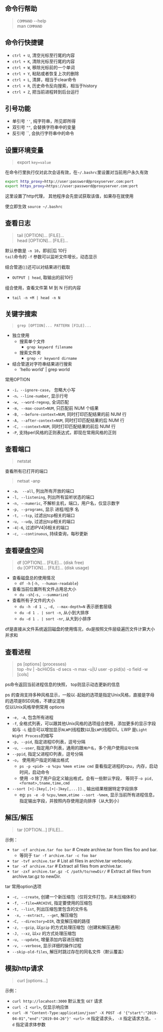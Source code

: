 ## 命令行帮助
> `COMMAND` --help  
> man `COMMAND`

## 命令行快捷键
- `ctrl + U`, 清空光标至行尾的内容
- `ctrl + K`, 清除光标至行尾的内容
- `ctrl + W`, 移除光标前的一个单词 
- `ctrl + Y`, 粘贴或者恢复上次的删除
- `ctrl + L`, 清屏，相当于clear命令
- `ctrl + R`, 历史命令反向搜索，相当于history
- `ctrl + Z`, 把当前进程转到后台运行

## 引号功能
- 单引号 `''`, 纯字符串，所见即所得
- 双引号 `""`, 会替换字符串中的变量 
- 反引号 \`\`, 会执行字符串中的命令 


## 设置环境变量
> export `key=value`

在命令行里执行仅对此次会话有效，在`~/.bashrc`里设置对当前用户永久有效
```sh
export http_proxy=http://user:password@proxyserver.com:port
export https_proxy=https://user:password@proxyserver.com:port
```
这里设置了http代理， 其他程序会先尝试获取该值，如果存在就使用  

使立即生效 `source ~/.bashrc`

## 查看日志
> tail [OPTION]... [FILE]...  
> head [OPTION]... [FILE]...

默认参数是 `-n 10`，即前|后 10行  
`tail`命令的 `-f` 参数可以监听文件增长，动态显示  

结合管道(`|`)还可以对结果进行截取
- `OUTPUT | head`, 取输出的前10行

组合使用，查看文件第 M 到 N 行的内容
- `tail -n +M | head -n N`

## 关键字搜索
> `grep [OPTION]... PATTERN [FILE]...`  

- 独立使用
    - 搜索单个文件
        - `grep keyword filename`
    - 搜索文件夹
        - `grep -r keyword dirname`
- 结合管道对字符串结果进行搜索
    - 'hello world' | grep world

常用OPTION
- `-i，--ignore-case`， 忽略大小写
- `-n，--line-number`, 显示行号
- `-w, --word-regexp`, 全词匹配
- `-m, --max-count=NUM`, 只匹配前 NUM 个结果
- `-B, --before-context=NUM`, 同时打印匹配结果的前 NUM 行
- `-A, --after-context=NUM`,  同时打印匹配结果的后 NUM 行
- `-C, --context=NUM`,  同时打印匹配结果的前后 NUM 行
- `-P`, 支持perl风格的正则表达式，即现在常用风格的正则

## 查看端口
> netstat  

查看所有已打开的端口  
> netsat -anp

- `-a， --all`, 列出所有开放的端口
- `-l, --listening`, 列出所有监听状态的端口
- `-n, --numeric`, 不解析主机，端口，用户名，仅显示数字
- `-p, --programs`, 显示 进程/程序 名
- `-t, --tcp`, 过滤出tcp相关的端口
- `-u, --udp`, 过滤出tcp相关的端口
- `-4|-6`, 过滤IPV4|6相关的端口
- `-c, --continuous`, 持续查询，每秒更新

## 查看硬盘空间
> df [OPTION]... [FILE]... (disk free)  
> du [OPTION]... [FILE]... (disk usage)

- 查看磁盘总的使用情况
    - `df -h` (`-h, --human-readable`)
- 查看当前位置所有文件占用总大小
    - `du -sh`(`-s, --summarize`)
-  查看所有子文件的大小
    - `du -h -d 1 .`, `-d, --max-depth=N` 表示嵌套层级
    - `du -d 1 . | sort -n`, 从小到大排序
    - `du -d 1 . | sort -nr`, 从大到小排序

df是直接从文件系统返回磁盘的使用情况，du是按照文件层级遍历文件计算大小并求和

## 查看进程
> ps [options] (processes)  
> top -hv | -bcHiOSs -d secs -n max -u|U user -p pid(s) -o field -w [cols]

ps命令返回当前进程信息的快照， top则显示动态更新的信息  

ps 的查询支持多种风格显示，一般以`-`起始的选项是指定Unix风格，直接是字母的选项是BSD风格，不建议混用  
仅以Unix风格举例常用 options  
- `-e, -A`, 包含所有进程
- `-f`, 全格式列表，可以跟其他Unix风格的选项组合使用，添加更多的显示字段
    如与 `-L` 组合可以增加显示`NLWP`(线程数)以及`LWP`(线程ID)。LWP 是`Light Wight Process`的缩写  
- `-p, --pid`, 指定进程ID列表，逗号分隔
- `-u, --user`, 指定用户列表，通用的跟`用户名`，多个用户使用`逗号分隔`
- `--ppid`, 指定父进程ID列表，逗号分隔
- `-o`， 使用用户指定的输出格式
    - `ps -p <pid> -o %cpu %mem etime cmd` 查看指定进程的cpu，内存，启动时间，启动命令
    - 使用 `-O` 除了用户自定义输出格式，会有一些默认字段， 等同于`-o pid,<format>,tname,time,cmd`
- `--sort [+|-]key[,[+|-]key[,...]].`, 输出结果根据特定字段排序
    - eg: `ps -e -O %cpu,%mem,etime --sort -%mem`, 显示当前所有进程信息，指定输出字段，并按照内存使用逆向排序（从大到小）


## 解压/解压
> tar [OPTION...] [FILE]...  

示例：  
- `tar -cf archive.tar foo bar`  # Create archive.tar from files foo and bar.
    - 等同于 `tar -f archive.tar -c foo bar`
- `tar -tvf archive.tar`         # List all files in archive.tar verbosely.
- `tar -xf archive.tar`          # Extract all files from archive.tar.
- `tar -zxf archive.tar.gz -C /path/to/newDir/`   # Extract all files from archive.tar.gz to newDir.

tar 常用option选项  
- `-c, --create`, 创建一个新压缩包（仅将文件打包，并未压缩体积）
- `-f, --file=ARCHIVE`, 指定要使用的压缩包
- `-t, --list`, 列出压缩包里包含的文件名
- ` -x, --extract, --get`, 解压缩包
- `-C, --directory=DIR`, 改变解压缩的路径
- `-z, --gzip`, 以`gzip` 的方式处理压缩包（创建和解压通用）
- `-J, --xz`, 以`xz` 的方式处理压缩包
- `-u, --update`, 增量添加内容进压缩包
- `-v, --verbose`, 显示详细的操作过程
- `--skip-old-files`, 解压时跳过存在的同名文件（默认覆盖）

## 模拟http请求
> curl [options...] <url>

示例：
- `curl http://locahost:3000`  默认发生 `GET` 请求
- `curl -I <url>`, 仅显示响应体
- `curl -H "Content-Type:application/json" -X POST -d '{"start":"2019-04-01","end":"2019-04-26"}' <url>`
    `-H` 指定请求头， `-X` 指定请求方法， `-d` 指定请求体参数

